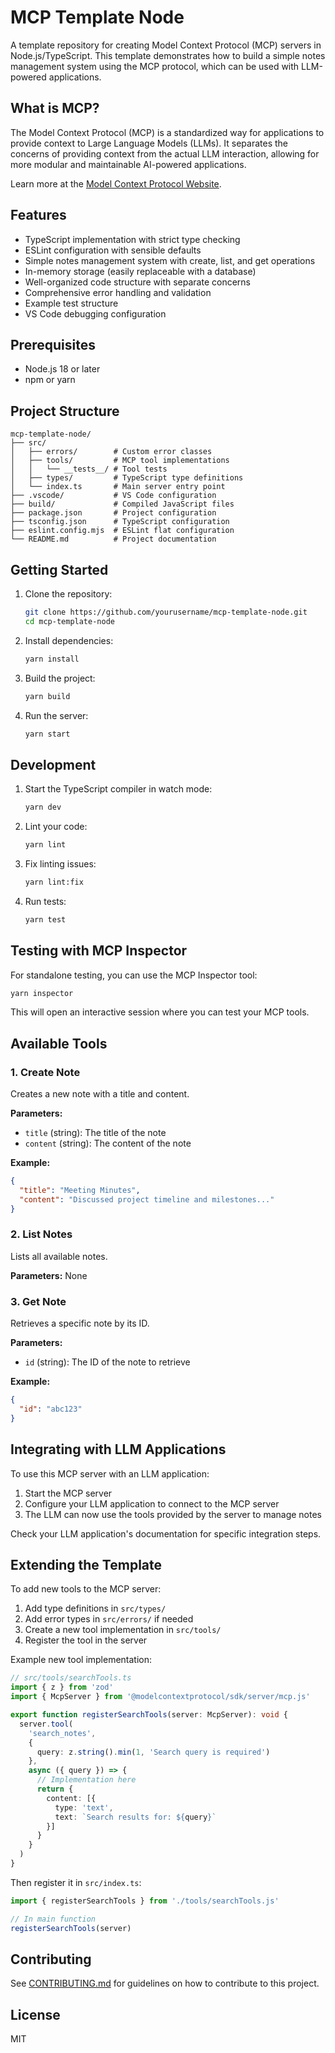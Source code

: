 # MCP Template Node

A template repository for creating Model Context Protocol (MCP) servers in Node.js/TypeScript. This template demonstrates how to build a simple notes management system using the MCP protocol, which can be used with LLM-powered applications.

## What is MCP?

The Model Context Protocol (MCP) is a standardized way for applications to provide context to Large Language Models (LLMs). It separates the concerns of providing context from the actual LLM interaction, allowing for more modular and maintainable AI-powered applications.

Learn more at the [Model Context Protocol Website](https://modelcontextprotocol.github.io/).

## Features

- TypeScript implementation with strict type checking
- ESLint configuration with sensible defaults
- Simple notes management system with create, list, and get operations
- In-memory storage (easily replaceable with a database)
- Well-organized code structure with separate concerns
- Comprehensive error handling and validation
- Example test structure
- VS Code debugging configuration

## Prerequisites

- Node.js 18 or later
- npm or yarn

## Project Structure

```
mcp-template-node/
├── src/
│   ├── errors/        # Custom error classes
│   ├── tools/         # MCP tool implementations
│   │   └── __tests__/ # Tool tests
│   ├── types/         # TypeScript type definitions
│   └── index.ts       # Main server entry point
├── .vscode/           # VS Code configuration
├── build/             # Compiled JavaScript files
├── package.json       # Project configuration
├── tsconfig.json      # TypeScript configuration
├── eslint.config.mjs  # ESLint flat configuration
└── README.md          # Project documentation
```

## Getting Started

1. Clone the repository:
   ```bash
   git clone https://github.com/yourusername/mcp-template-node.git
   cd mcp-template-node
   ```

2. Install dependencies:
   ```bash
   yarn install
   ```

3. Build the project:
   ```bash
   yarn build
   ```

4. Run the server:
   ```bash
   yarn start
   ```

## Development

1. Start the TypeScript compiler in watch mode:
   ```bash
   yarn dev
   ```

2. Lint your code:
   ```bash
   yarn lint
   ```

3. Fix linting issues:
   ```bash
   yarn lint:fix
   ```

4. Run tests:
   ```bash
   yarn test
   ```

## Testing with MCP Inspector

For standalone testing, you can use the MCP Inspector tool:

```bash
yarn inspector
```

This will open an interactive session where you can test your MCP tools.

## Available Tools

### 1. Create Note
Creates a new note with a title and content.

**Parameters:**
- `title` (string): The title of the note
- `content` (string): The content of the note

**Example:**
```json
{
  "title": "Meeting Minutes",
  "content": "Discussed project timeline and milestones..."
}
```

### 2. List Notes
Lists all available notes.

**Parameters:** None

### 3. Get Note
Retrieves a specific note by its ID.

**Parameters:**
- `id` (string): The ID of the note to retrieve

**Example:**
```json
{
  "id": "abc123"
}
```

## Integrating with LLM Applications

To use this MCP server with an LLM application:

1. Start the MCP server
2. Configure your LLM application to connect to the MCP server
3. The LLM can now use the tools provided by the server to manage notes

Check your LLM application's documentation for specific integration steps.

## Extending the Template

To add new tools to the MCP server:

1. Add type definitions in `src/types/`
2. Add error types in `src/errors/` if needed
3. Create a new tool implementation in `src/tools/`
4. Register the tool in the server

Example new tool implementation:

```typescript
// src/tools/searchTools.ts
import { z } from 'zod'
import { McpServer } from '@modelcontextprotocol/sdk/server/mcp.js'

export function registerSearchTools(server: McpServer): void {
  server.tool(
    'search_notes',
    {
      query: z.string().min(1, 'Search query is required')
    },
    async ({ query }) => {
      // Implementation here
      return {
        content: [{
          type: 'text',
          text: `Search results for: ${query}`
        }]
      }
    }
  )
}
```

Then register it in `src/index.ts`:

```typescript
import { registerSearchTools } from './tools/searchTools.js'

// In main function
registerSearchTools(server)
```

## Contributing

See [CONTRIBUTING.md](CONTRIBUTING.md) for guidelines on how to contribute to this project.

## License

MIT
